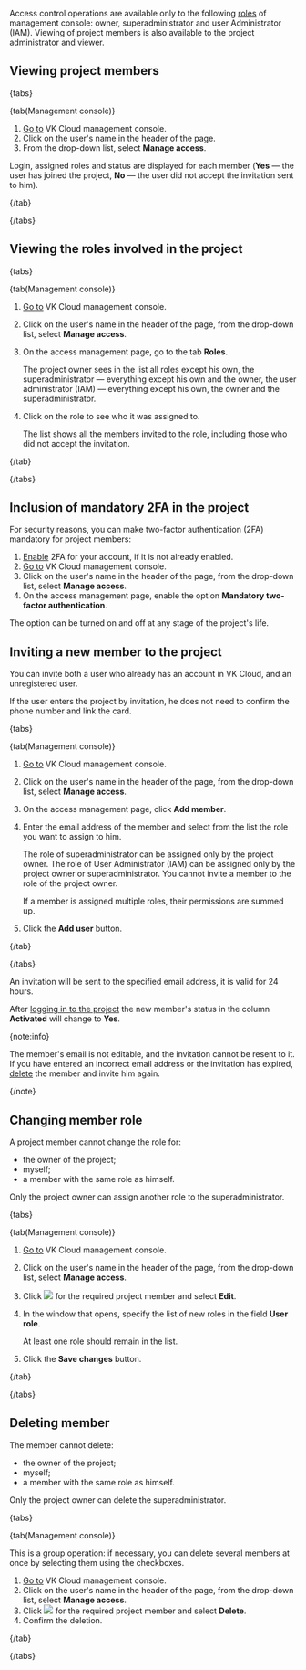Access control operations are available only to the following [roles](/en/tools-for-using-services/account/concepts/rolesandpermissions) of management console: owner, superadministrator and user Administrator (IAM). Viewing of project members is also available to the project administrator and viewer.

## Viewing project members

{tabs}

{tab(Management console)}

1. [Go to](https://msk.cloud.vk.com/app/en) VK Cloud management console.
1. Click on the user's name in the header of the page.
1. From the drop-down list, select **Manage access**.

Login, assigned roles and status are displayed for each member (**Yes** — the user has joined the project, **No** — the user did not accept the invitation sent to him).

{/tab}

{/tabs}

## Viewing the roles involved in the project

{tabs}

{tab(Management console)}

1. [Go to](https://msk.cloud.vk.com/app/en) VK Cloud management console.
1. Click on the user's name in the header of the page, from the drop-down list, select **Manage access**.
1. On the access management page, go to the tab **Roles**.

    The project owner sees in the list all roles except his own, the superadministrator — everything except his own and the owner, the user administrator (IAM) — everything except his own, the owner and the superadministrator.

1. Click on the role to see who it was assigned to.

    The list shows all the members invited to the role, including those who did not accept the invitation.

{/tab}

{/tabs}

## Inclusion of mandatory 2FA in the project

For security reasons, you can make two-factor authentication (2FA) mandatory for project members:

1. [Enable](/en/tools-for-using-services/vk-cloud-account/instructions/account-manage/manage-2fa) 2FA for your account, if it is not already enabled.
1. [Go to](https://msk.cloud.vk.com/app/en) VK Cloud management console.
1. Click on the user's name in the header of the page, from the drop-down list, select **Manage access**.
1. On the access management page, enable the option **Mandatory two-factor authentication**.

The option can be turned on and off at any stage of the project's life.

## Inviting a new member to the project

You can invite both a user who already has an account in VK Cloud, and an unregistered user.

If the user enters the project by invitation, he does not need to confirm the phone number and link the card.

{tabs}

{tab(Management console)}

1. [Go to](https://msk.cloud.vk.com/app/en) VK Cloud management console.
1. Click on the user's name in the header of the page, from the drop-down list, select **Manage access**.
1. On the access management page, click **Add member**.
1. Enter the email address of the member and select from the list the role you want to assign to him.

    The role of superadministrator can be assigned only by the project owner. The role of User Administrator (IAM) can be assigned only by the project owner or superadministrator. You cannot invite a member to the role of the project owner.

    If a member is assigned multiple roles, their permissions are summed up.

1. Click the **Add user** button.

{/tab}

{/tabs}

An invitation will be sent to the specified email address, it is valid for 24 hours.

After [logging in to the project](/en/tools-for-using-services/account/instructions/project-invitation) the new member's status in the column **Activated** will change to **Yes**.

{note:info}

The member's email is not editable, and the invitation cannot be resent to it. If you have entered an incorrect email address or the invitation has expired, [delete](#deleting_member) the member and invite him again.

{/note}

## Changing member role

A project member cannot change the role for:

- the owner of the project;
- myself;
- a member with the same role as himself.

Only the project owner can assign another role to the superadministrator.

{tabs}

{tab(Management console)}

1. [Go to](https://msk.cloud.vk.com/app/en) VK Cloud management console.
1. Click on the user's name in the header of the page, from the drop-down list, select **Manage access**.
1. Click ![ ](/en/assets/more-icon.svg "inline") for the required project member and select **Edit**.
1. In the window that opens, specify the list of new roles in the field **User role**.

    At least one role should remain in the list.

1. Click the **Save changes** button.

{/tab}

{/tabs}

## Deleting member

The member cannot delete:

- the owner of the project;
- myself;
- a member with the same role as himself.

Only the project owner can delete the superadministrator.

{tabs}

{tab(Management console)}

This is a group operation: if necessary, you can delete several members at once by selecting them using the checkboxes.

1. [Go to](https://msk.cloud.vk.com/app/en) VK Cloud management console.
1. Click on the user's name in the header of the page, from the drop-down list, select **Manage access**.
1. Click ![ ](/en/assets/more-icon.svg "inline") for the required project member and select **Delete**.
1. Confirm the deletion.

{/tab}

{/tabs}
